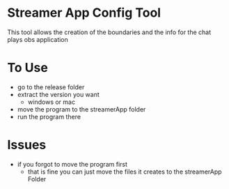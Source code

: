 ﻿# Streamer App Config Tool
This tool allows the creation of the boundaries and the info for 
the chat plays obs application

# To Use
- go to the release folder
- extract the version you want
  - windows or mac
- move the program to the streamerApp folder
- run the program there

# Issues
- if you forgot to move the program first
  - that is fine you can just move the files it creates to the streamerApp Folder